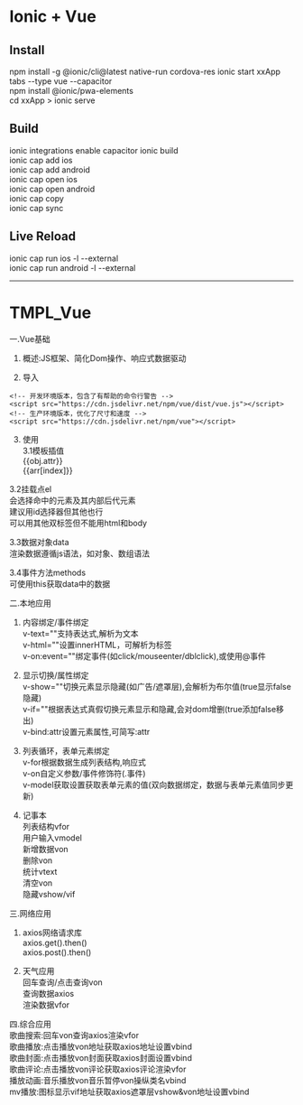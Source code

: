 # Ionic + Vue 
## Install  
npm install -g @ionic/cli@latest native-run cordova-res
ionic start xxApp tabs --type vue --capacitor  
npm install @ionic/pwa-elements  
cd xxApp > ionic serve  

## Build  
ionic integrations enable capacitor
ionic build  
ionic cap add ios  
ionic cap add android  
ionic cap open ios  
ionic cap open android  
ionic cap copy  
ionic cap sync  
  
## Live Reload  
ionic cap run ios -l --external  
ionic cap run android -l --external
  
_____
  
# TMPL_Vue

一.Vue基础  
1. 概述:JS框架、简化Dom操作、响应式数据驱动  
  
2. 导入  
```  
<!-- 开发环境版本，包含了有帮助的命令行警告 -->  
<script src="https://cdn.jsdelivr.net/npm/vue/dist/vue.js"></script>  
<!-- 生产环境版本，优化了尺寸和速度 -->  
<script src="https://cdn.jsdelivr.net/npm/vue"></script>    
```  
  
3. 使用  
3.1模板插值  
{{obj.attr}}  
{{arr[index]}}    
  
3.2挂载点el  
会选择命中的元素及其内部后代元素  
建议用id选择器但其他也行  
可以用其他双标签但不能用html和body  
  
3.3数据对象data  
渲染数据遵循js语法，如对象、数组语法  
  
3.4事件方法methods  
可使用this获取data中的数据  
  
二.本地应用  
1. 内容绑定/事件绑定  
v-text=""支持表达式,解析为文本  
v-html=""设置innerHTML，可解析为标签  
v-on:event=""绑定事件(如click/mouseenter/dblclick),或使用@事件    
  
2. 显示切换/属性绑定  
v-show=""切换元素显示隐藏(如广告/遮罩层),会解析为布尔值(true显示false隐藏)    
v-if=""根据表达式真假切换元素显示和隐藏,会对dom增删(true添加false移出)  
v-bind:attr设置元素属性,可简写:attr  
  
3. 列表循环，表单元素绑定  
v-for根据数据生成列表结构,响应式  
v-on自定义参数/事件修饰符(.事件)  
v-model获取设置获取表单元素的值(双向数据绑定，数据与表单元素值同步更新)  
  
4. 记事本  
列表结构vfor  
用户输入vmodel  
新增数据von  
删除von  
统计vtext  
清空von  
隐藏vshow/vif  
  
三.网络应用
1. axios网络请求库  
axios.get().then()  
axios.post().then()  
  
2. 天气应用  
回车查询/点击查询von  
查询数据axios  
渲染数据vfor  
  
四.综合应用  
歌曲搜索:回车von查询axios渲染vfor  
歌曲播放:点击播放von地址获取axios地址设置vbind  
歌曲封面:点击播放von封面获取axios封面设置vbind  
歌曲评论:点击播放von评论获取axios评论渲染vfor  
播放动画:音乐播放von音乐暂停von操纵类名vbind  
mv播放:图标显示vif地址获取axios遮罩层vshow&von地址设置vbind    